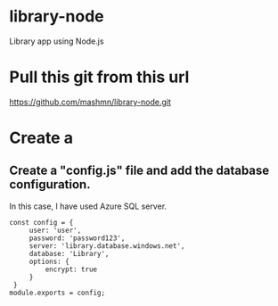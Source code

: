 # library-node
Library app using Node.js

# Pull this git from this url
https://github.com/mashmn/library-node.git

# Create a 
## Create a "config.js" file and add the database configuration.
In this case, I have used Azure SQL server.

```
const config = {
     user: 'user',
     password: 'password123',
     server: 'library.database.windows.net',
     database: 'Library',
     options: {
         encrypt: true
     }
 }
module.exports = config;
```

